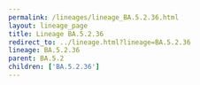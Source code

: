 ```yaml
---
permalink: /lineages/lineage_BA.5.2.36.html
layout: lineage_page
title: Lineage BA.5.2.36
redirect_to: ../lineage.html?lineage=BA.5.2.36
lineage: BA.5.2.36
parent: BA.5.2
children: ['BA.5.2.36']
---
```

